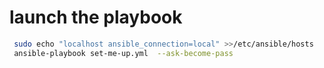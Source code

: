 # launch the playbook

```bash
 sudo echo "localhost ansible_connection=local" >>/etc/ansible/hosts
 ansible-playbook set-me-up.yml  --ask-become-pass
```